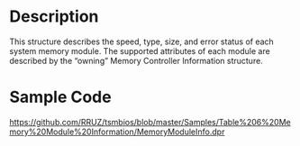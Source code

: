 # Description #
This structure describes the speed, type, size, and error status of each system memory module. The supported attributes of each module are described by the “owning” Memory Controller Information structure.

# Sample Code #
https://github.com/RRUZ/tsmbios/blob/master/Samples/Table%206%20Memory%20Module%20Information/MemoryModuleInfo.dpr

